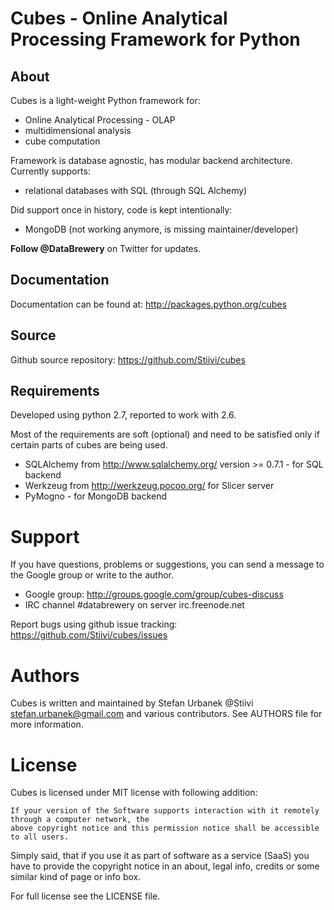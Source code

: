 Cubes - Online Analytical Processing Framework for Python
=========================================================

About
-----

Cubes is a light-weight Python framework for:

* Online Analytical Processing - OLAP
* multidimensional analysis
* cube computation

Framework is database agnostic, has modular backend architecture. Currently supports:

* relational databases with SQL (through SQL Alchemy)

Did support once in history, code is kept intentionally:

* MongoDB (not working anymore, is missing maintainer/developer)


**Follow @DataBrewery** on Twitter for updates.

Documentation
-------------

Documentation can be found at: http://packages.python.org/cubes

Source
------

Github source repository: https://github.com/Stiivi/cubes

Requirements
------------

Developed using python 2.7, reported to work with 2.6.

Most of the requirements are soft (optional) and need to be satisfied only if certain parts of cubes are
being used.

* SQLAlchemy from http://www.sqlalchemy.org/ version >= 0.7.1 - for SQL backend
* Werkzeug from http://werkzeug.pocoo.org/ for Slicer server
* PyMogno - for MongoDB backend

Support
=======

If you have questions, problems or suggestions, you can send a message to the Google group or 
write to the author.

* Google group: http://groups.google.com/group/cubes-discuss
* IRC channel #databrewery on server irc.freenode.net

Report bugs using github issue tracking: https://github.com/Stiivi/cubes/issues

Authors
=======

Cubes is written and maintained by Stefan Urbanek @Stiivi <stefan.urbanek@gmail.com> and various
contributors. See AUTHORS file for more information.

License
=======

Cubes is licensed under MIT license with following addition:

    If your version of the Software supports interaction with it remotely through a computer network, the
    above copyright notice and this permission notice shall be accessible to all users.

Simply said, that if you use it as part of software as a service (SaaS) you have to provide the copyright notice in an about, legal info, credits or some similar kind of page or info box.

For full license see the LICENSE file.
